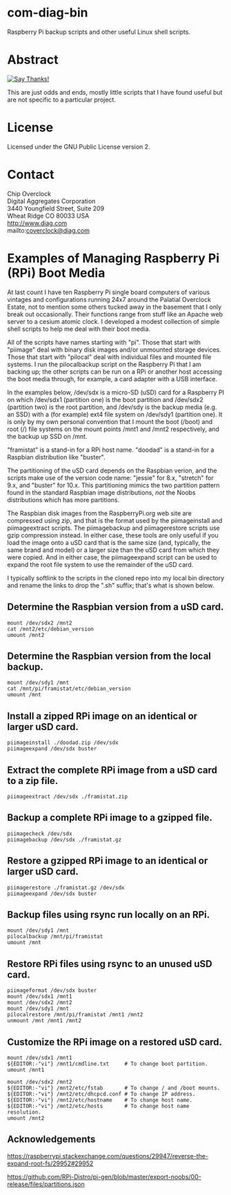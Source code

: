 com-diag-bin
============

Raspberry Pi backup scripts and other useful Linux shell scripts.

# Abstract

[![Say Thanks!](https://img.shields.io/badge/Say%20Thanks-!-1EAEDB.svg)](https://saythanks.io/to/coverclock)

This are just odds and ends, mostly little scripts that I have found useful
but are not specific to a particular project.

# License

Licensed under the GNU Public License version 2.

# Contact

Chip Overclock    
Digital Aggregates Corporation    
3440 Youngfield Street, Suite 209    
Wheat Ridge CO 80033 USA    
http://www.diag.com    
mailto:coverclock@diag.com    

# Examples of Managing Raspberry Pi (RPi) Boot Media

At last count I have ten Raspberry Pi single board computers of various
vintages and configurations running 24x7 around the Palatial Overclock
Estate, not to mention some others tucked away in the basement that I
only break out occasionally. Their functions range from stuff like an
Apache web server to a cesium atomic clock. I developed a modest
collection of simple shell scripts to help me deal with their boot
media.

All of the scripts have names starting with "pi". Those that start with
"piimage" deal with binary disk images and/or unmounted storage devices.
Those that start with "pilocal" deal with individual files and mounted
file systems. I run the pilocalbackup script on the Raspberry Pi that
I am backing up; the other scripts can be run on a RPi or another host
accessing the boot media through, for example, a card adapter with a
USB interface.

In the examples below, /dev/sdx is a micro-SD (uSD) card for a Raspberry
PI on which /dev/sdx1 (partition one) is the boot partition and /dev/sdx2
(partition two) is the root partition, and /dev/sdy is the backup
media (e.g. an SSD) with a (for example) ext4 file system on /dev/sdy1
(partition one). It is only by my own personal convention that I
mount the boot (/boot) and root (/) file systems on the mount points
/mnt1 and /mnt2 respectively, and the backup up SSD on /mnt.

"framistat" is a stand-in for a RPi host name. "doodad" is a stand-in
for a Raspbian distribution like "buster".

The partitioning of the uSD card depends on the Raspbian verion,
and the scripts make use of the version code name: "jessie" for 8.x,
"stretch" for 9.x, and "buster" for 10.x. This partitioning mimics the
two partition pattern found in the standard Raspbian image distributions,
*not* the Noobs distributions which has more partitions.

The Raspbian disk images from the RaspberryPi.org web site are compressed
using zip, and that is the format used by the piimageinstall and
piimageextract scripts. The piimagebackup and piimagerestore scripts use
gzip compression instead. In either case, these tools are only useful if
you load the image onto a uSD card that is the same size (and, typically,
the same brand and model) or a larger size than the uSD card from which
they were copied. And in either case, the piimageexpand script can be
used to expand the root file system to use the remainder of the uSD card.

I typically softlink to the scripts in the cloned repo into my local bin
directory and rename the links to drop the ".sh" suffix; that's what is
shown below.

## Determine the Raspbian version from a uSD card.

    mount /dev/sdx2 /mnt2
    cat /mnt2/etc/debian_version
    umount /mnt2

## Determine the Raspbian version from the local backup.

    mount /dev/sdy1 /mnt
    cat /mnt/pi/framistat/etc/debian_version
    umount /mnt

## Install a zipped RPi image on an identical or larger uSD card.

    piimageinstall ./doodad.zip /dev/sdx
    piimageexpand /dev/sdx buster

## Extract the complete RPi image from a uSD card to a zip file.

    piimageextract /dev/sdx ./framistat.zip

## Backup a complete RPi image to a gzipped file.

    piimagecheck /dev/sdx
    piimagebackup /dev/sdx ./framistat.gz

## Restore a gzipped RPi image to an identical or larger uSD card.

    piimagerestore ./framistat.gz /dev/sdx
    piimageexpand /dev/sdx buster

## Backup files using rsync run locally on an RPi.

    mount /dev/sdy1 /mnt
    pilocalbackup /mnt/pi/framistat
    umount /mnt

## Restore RPi files using rsync to an unused uSD card.

    piimageformat /dev/sdx buster
    mount /dev/sdx1 /mnt1
    mount /dev/sdx2 /mnt2
    mount /dev/sdy1 /mnt
    pilocalrestore /mnt/pi/framistat /mnt1 /mnt2
    unmount /mnt /mnt1 /mnt2

## Customize the RPi image on a restored uSD card.

    mount /dev/sdx1 /mnt1
    ${EDITOR:-"vi"} /mnt1/cmdline.txt     # To change boot partition.
    umount /mnt1
    
    mount /dev/sdx2 /mnt2
    ${EDITOR:-"vi"} /mnt2/etc/fstab       # To change / and /boot mounts.
    ${EDITOR:-"vi"} /mnt2/etc/dhcpcd.conf # To change IP address.
    ${EDITOR:-"vi"} /mnt2/etc/hostname    # To change host name.
    ${EDITOR:-"vi"} /mnt2/etc/hosts       # To change host name resolution.
    umount /mnt2

## Acknowledgements

<https://raspberrypi.stackexchange.com/questions/29947/reverse-the-expand-root-fs/29952#29952>

<https://github.com/RPi-Distro/pi-gen/blob/master/export-noobs/00-release/files/partitions.json>

